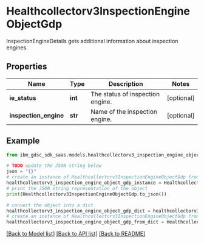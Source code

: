 # Healthcollectorv3InspectionEngineObjectGdp

InspectionEngineDetails gets additional information about inspection engines.

## Properties

Name | Type | Description | Notes
------------ | ------------- | ------------- | -------------
**ie_status** | **int** | The status of inspection engine. | [optional] 
**inspection_engine** | **str** | Name of the inspection engine. | [optional] 

## Example

```python
from ibm_gdsc_sdk_saas.models.healthcollectorv3_inspection_engine_object_gdp import Healthcollectorv3InspectionEngineObjectGdp

# TODO update the JSON string below
json = "{}"
# create an instance of Healthcollectorv3InspectionEngineObjectGdp from a JSON string
healthcollectorv3_inspection_engine_object_gdp_instance = Healthcollectorv3InspectionEngineObjectGdp.from_json(json)
# print the JSON string representation of the object
print(Healthcollectorv3InspectionEngineObjectGdp.to_json())

# convert the object into a dict
healthcollectorv3_inspection_engine_object_gdp_dict = healthcollectorv3_inspection_engine_object_gdp_instance.to_dict()
# create an instance of Healthcollectorv3InspectionEngineObjectGdp from a dict
healthcollectorv3_inspection_engine_object_gdp_from_dict = Healthcollectorv3InspectionEngineObjectGdp.from_dict(healthcollectorv3_inspection_engine_object_gdp_dict)
```
[[Back to Model list]](../README.md#documentation-for-models) [[Back to API list]](../README.md#documentation-for-api-endpoints) [[Back to README]](../README.md)


